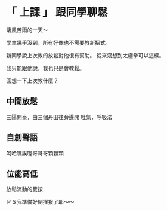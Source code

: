 # 「 上課 」 跟同學聊鬆
淒風苦雨的一天～

學生幾乎沒到，所有好像也不需要教新招式。

新同學說上次教的放鬆對他很有幫助。
從來沒想到太極拳可以這樣。

我只能跟他說，我也只是會教鬆。

回想一下上次教什麼？

## 中間放鬆

三陽開泰，由三個丹田往旁邊開
吐氣，呼吸法

## 自創聲語

呵哈嘿誒喔哥哥哥顆顆顆

## 位能高低

放鬆流動的雙按

ＰＳ我準備好倒攆猴了耶～～